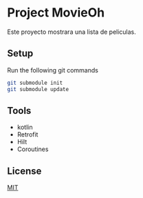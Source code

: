 # Project MovieOh

Este proyecto mostrara una lista de peliculas.

## Setup

Run the following git commands

```bash
git submodule init
git submodule update
```

## Tools

- kotlin
- Retrofit
- Hilt
- Coroutines

## License
[MIT](https://choosealicense.com/licenses/mit/)